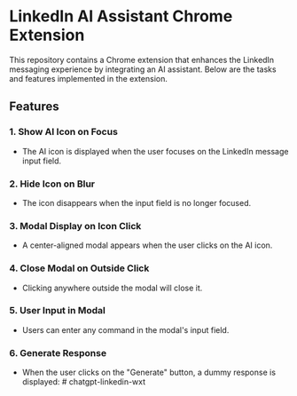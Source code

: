 # LinkedIn AI Assistant Chrome Extension

This repository contains a Chrome extension that enhances the LinkedIn messaging experience by integrating an AI assistant. Below are the tasks and features implemented in the extension.

## Features

### 1. Show AI Icon on Focus

- The AI icon is displayed when the user focuses on the LinkedIn message input field.

### 2. Hide Icon on Blur

- The icon disappears when the input field is no longer focused.

### 3. Modal Display on Icon Click

- A center-aligned modal appears when the user clicks on the AI icon.

### 4. Close Modal on Outside Click

- Clicking anywhere outside the modal will close it.

### 5. User Input in Modal

- Users can enter any command in the modal's input field.

### 6. Generate Response

- When the user clicks on the "Generate" button, a dummy response is displayed:
#   c h a t g p t - l i n k e d i n - w x t  
 